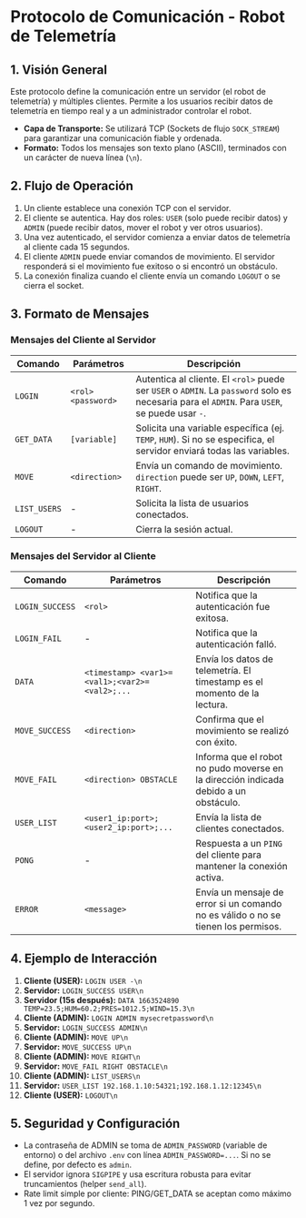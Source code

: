 # Protocolo de Comunicación - Robot de Telemetría

## 1. Visión General

Este protocolo define la comunicación entre un servidor (el robot de telemetría) y múltiples clientes. Permite a los usuarios recibir datos de telemetría en tiempo real y a un administrador controlar el robot.

- **Capa de Transporte:** Se utilizará TCP (Sockets de flujo `SOCK_STREAM`) para garantizar una comunicación fiable y ordenada.
- **Formato:** Todos los mensajes son texto plano (ASCII), terminados con un carácter de nueva línea (`\n`).

## 2. Flujo de Operación

1.  Un cliente establece una conexión TCP con el servidor.
2.  El cliente se autentica. Hay dos roles: `USER` (solo puede recibir datos) y `ADMIN` (puede recibir datos, mover el robot y ver otros usuarios).
3.  Una vez autenticado, el servidor comienza a enviar datos de telemetría al cliente cada 15 segundos.
4.  El cliente `ADMIN` puede enviar comandos de movimiento. El servidor responderá si el movimiento fue exitoso o si encontró un obstáculo.
5.  La conexión finaliza cuando el cliente envía un comando `LOGOUT` o se cierra el socket.

## 3. Formato de Mensajes

### Mensajes del Cliente al Servidor

| Comando           | Parámetros                                       | Descripción                                                                                                                                |
| ----------------- | ------------------------------------------------ | ------------------------------------------------------------------------------------------------------------------------------------------ |
| `LOGIN`           | `<rol> <password>`                               | Autentica al cliente. El `<rol>` puede ser `USER` o `ADMIN`. La `password` solo es necesaria para el `ADMIN`. Para `USER`, se puede usar `-`. |
| `GET_DATA`        | `[variable]`                                     | Solicita una variable específica (ej. `TEMP`, `HUM`). Si no se especifica, el servidor enviará todas las variables.                           |
| `MOVE`            | `<direction>`                                    | Envía un comando de movimiento. `direction` puede ser `UP`, `DOWN`, `LEFT`, `RIGHT`.                                                       |
| `LIST_USERS`      | -                                                | Solicita la lista de usuarios conectados.                                                                                                  |
| `LOGOUT`          | -                                                | Cierra la sesión actual.                                                                                                                   |

### Mensajes del Servidor al Cliente

| Comando           | Parámetros                                           | Descripción                                                                                                                            |
| ----------------- | ---------------------------------------------------- | -------------------------------------------------------------------------------------------------------------------------------------- |
| `LOGIN_SUCCESS`   | `<rol>`                                              | Notifica que la autenticación fue exitosa.                                                                                             |
| `LOGIN_FAIL`      | -                                                    | Notifica que la autenticación falló.                                                                                                   |
| `DATA`            | `<timestamp> <var1>=<val1>;<var2>=<val2>;...`         | Envía los datos de telemetría. El timestamp es el momento de la lectura.                                                               |
| `MOVE_SUCCESS`    | `<direction>`                                        | Confirma que el movimiento se realizó con éxito.                                                                                       |
| `MOVE_FAIL`       | `<direction> OBSTACLE`                               | Informa que el robot no pudo moverse en la dirección indicada debido a un obstáculo.                                                   |
| `USER_LIST`       | `<user1_ip:port>;<user2_ip:port>;...`                | Envía la lista de clientes conectados.                                                                                                 |
| `PONG`            | -                                                    | Respuesta a un `PING` del cliente para mantener la conexión activa.                                                                    |
| `ERROR`           | `<message>`                                          | Envía un mensaje de error si un comando no es válido o no se tienen los permisos.                                                     |

## 4. Ejemplo de Interacción

1.  **Cliente (USER):** `LOGIN USER -\n`
2.  **Servidor:** `LOGIN_SUCCESS USER\n`
3.  **Servidor (15s después):** `DATA 1663524890 TEMP=23.5;HUM=60.2;PRES=1012.5;WIND=15.3\n`
4.  **Cliente (ADMIN):** `LOGIN ADMIN mysecretpassword\n`
5.  **Servidor:** `LOGIN_SUCCESS ADMIN\n`
6.  **Cliente (ADMIN):** `MOVE UP\n`
7.  **Servidor:** `MOVE_SUCCESS UP\n`
8.  **Cliente (ADMIN):** `MOVE RIGHT\n`
9.  **Servidor:** `MOVE_FAIL RIGHT OBSTACLE\n`
10. **Cliente (ADMIN):** `LIST_USERS\n`
11. **Servidor:** `USER_LIST 192.168.1.10:54321;192.168.1.12:12345\n`
12. **Cliente (USER):** `LOGOUT\n`

## 5. Seguridad y Configuración

- La contraseña de ADMIN se toma de `ADMIN_PASSWORD` (variable de entorno) o del archivo `.env` con línea `ADMIN_PASSWORD=...`. Si no se define, por defecto es `admin`.
- El servidor ignora `SIGPIPE` y usa escritura robusta para evitar truncamientos (helper `send_all`).
- Rate limit simple por cliente: PING/GET_DATA se aceptan como máximo 1 vez por segundo.
